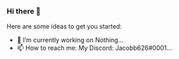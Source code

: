 ### Hi there 👋

Here are some ideas to get you started:

- 🔭 I’m currently working on Nothing...
- 📫 How to reach me: My Discord: Jacobb626#0001...
